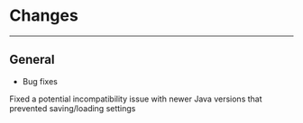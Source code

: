 # Changes

---
## General

- Bug fixes

Fixed a potential incompatibility issue with newer Java versions that prevented saving/loading settings